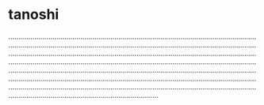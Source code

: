 # tanoshi
...............................................................................................................................................................................................................................................................................................................................................................................................................................................................................................................................................................................................................................................................................................................................................................................................................................................................................................................................................................................